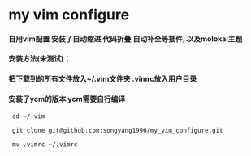 # my vim configure
#### 自用vim配置 安装了自动缩进 代码折叠 自动补全等插件, 以及molokai主题
#### 安装方法(未测试)：
#### 把下载到的所有文件放入~/.vim文件夹 .vimrc放入用户目录
#### 安装了ycm的版本 ycm需要自行编译
` cd ~/.vim`

` git clone git@github.com:songyang1996/my_vim_configure.git`

` mv .vimrc ~/.vimrc`
